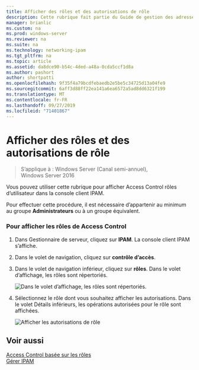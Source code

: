```yaml
---
title: Afficher des rôles et des autorisations de rôle
description: Cette rubrique fait partie du Guide de gestion des adresses IP (IPAM) de Windows Server 2016.
manager: brianlic
ms.custom: na
ms.prod: windows-server
ms.reviewer: na
ms.suite: na
ms.technology: networking-ipam
ms.tgt_pltfrm: na
ms.topic: article
ms.assetid: da8dce90-b54c-4ded-a48a-0cda5ccf1d8a
ms.author: pashort
author: shortpatti
ms.openlocfilehash: 9f35f4a79bcdfebaedb2e5be5c34725d13a04fe9
ms.sourcegitcommit: 6aff3d88ff22ea141a6ea6572a5ad8dd6321f199
ms.translationtype: MT
ms.contentlocale: fr-FR
ms.lasthandoff: 09/27/2019
ms.locfileid: "71401867"
---
```

# <a name="view-roles-and-role-permissions"></a>Afficher des rôles et des autorisations de rôle

>S’applique à : Windows Server (Canal semi-annuel), Windows Server 2016

Vous pouvez utiliser cette rubrique pour afficher Access Control rôles d’utilisateur dans la console client IPAM.  
  
Pour effectuer cette procédure, il est nécessaire d’appartenir au minimum au groupe **Administrateurs** ou à un groupe équivalent.  
  
### <a name="to-view-access-control-roles"></a>Pour afficher les rôles de Access Control  
  
1.  Dans Gestionnaire de serveur, cliquez sur **IPAM**. La console client IPAM s’affiche.  
  
2.  Dans le volet de navigation, cliquez sur **contrôle d’accès**.  
  
3.  Dans le volet de navigation inférieur, cliquez sur **rôles**. Dans le volet d’affichage, les rôles sont répertoriés.  
  
    ![Dans le volet d’affichage, les rôles sont répertoriés.](../../media/View-Roles-and-Role-Permissions/ipam_ViewRoles_01.jpg)  
  
4.  Sélectionnez le rôle dont vous souhaitez afficher les autorisations. Dans le volet Détails inférieurs, les opérations autorisées pour le rôle sont affichées.  
  
    ![Afficher les autorisations de rôle](../../media/View-Roles-and-Role-Permissions/ipam_ViewRoles_02.jpg)  
  
## <a name="see-also"></a>Voir aussi  
[Access Control basée sur les rôles](Role-based-Access-Control.md)  
[Gérer IPAM](Manage-IPAM.md)  
  



